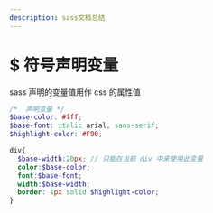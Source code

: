 ```yaml
---
description: sass文档总结
---
```


# \$ 符号声明变量

sass 声明的变量值用作 css 的属性值

```scss
/*  声明变量 */
$base-color: #fff;
$base-font: italic arial, sans-serif;
$highlight-color: #F90;

div{
  $base-width:20px; // 只能在当前 div 中来使用此变量
  color:$base-color;
  font:$base-font;
  width:$base-width;
  border: 1px solid $highlight-color;
}
```
